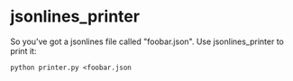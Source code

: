 jsonlines_printer
=================

So you've got a jsonlines file called "foobar.json".  Use jsonlines_printer to print it:

    python printer.py <foobar.json

